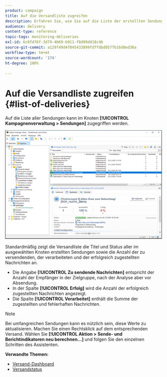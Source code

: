 ```yaml
---
product: campaign
title: Auf die Versandliste zugreifen
description: Erfahren Sie, wie Sie auf die Liste der erstellten Sendungen zugreifen können.
audience: delivery
content-type: reference
topic-tags: monitoring-deliveries
exl-id: 6c0fd76f-3d79-4b69-b911-f8d99dd18c4b
source-git-commit: a129f49d4f045433899fd7fdbd057fb16d0ed36a
workflow-type: tm+mt
source-wordcount: '174'
ht-degree: 100%

---
```


# Auf die Versandliste zugreifen {#list-of-deliveries}

Auf die Liste aller Sendungen kann im Knoten **[!UICONTROL Kampagnenverwaltung > Sendungen]** zugegriffen werden.

![](assets/deliveries-list.png)

Standardmäßig zeigt die Versandliste die Titel und Status aller im ausgewählten Knoten erstellten Sendungen sowie die Anzahl der zu versendenden, der verarbeiteten und der erfolgreich zugestellten Nachrichten an.

* Die Angabe **[!UICONTROL Zu sendende Nachrichten]** entspricht der Anzahl der Empfänger in der Zielgruppe, nach der Analyse aber vor Absendung.
* In der Spalte **[!UICONTROL Erfolg]** wird die Anzahl der erfolgreich zugestellten Nachrichten angezeigt.
* Die Spalte **[!UICONTROL Verarbeitet]** enthält die Summe der zugestellten und fehlerhaften Nachrichten.

>[!NOTE]
>
>Bei umfangreichen Sendungen kann es nützlich sein, diese Werte zu aktualisieren. Machen Sie einen Rechtsklick auf dem entsprechenden Versand. Wählen Sie **[!UICONTROL Aktion > Sende- und Berichtindikatoren neu berechnen...]** und folgen Sie den einzelnen Schritten des Assistenten.

**Verwandte Themen:**

* [Versand-Dashboard](delivery-dashboard.md)
* [Versandstatus](delivery-statuses.md)

